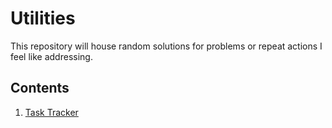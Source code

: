 # Utilities
This repository will house random solutions for problems or repeat actions I feel like addressing.

## Contents
1. [Task Tracker](/task-tracker/README.md)
